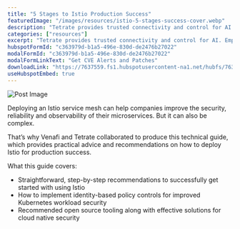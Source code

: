 ```yaml
---
title: "5 Stages to Istio Production Success"
featuredImage: "/images/resources/istio-5-stages-success-cover.webp"
description: "Tetrate provides trusted connectivity and control for AI. Empower developers while safeguarding the business. Built atop the proven Envoy proxy & Envoy AI Gateway."
categories: ["resources"]
excerpt: "Tetrate provides trusted connectivity and control for AI. Empower developers while safeguarding the business. Built atop the proven Envoy proxy & Envoy AI Gateway."
hubspotFormId: "c363979d-b1a5-496e-830d-de2476b27022"
modalFormId: "c363979d-b1a5-496e-830d-de2476b27022"
modalFormLinkText: "Get CVE Alerts and Patches"
downloadLink: "https://7637559.fs1.hubspotusercontent-na1.net/hubfs/7637559/Resources%20and%20PDFs/White%20Papers/5%20stages%20to%20Istio%20production%20success.pdf"
useHubspotEmbed: true
---
```


![Post Image](/images/resources/istio-5-stages-success-cover.webp)

Deploying an Istio service mesh can help companies improve the security, reliability and observability of their microservices. But it can also be complex.

That’s why Venafi and Tetrate collaborated to produce this technical guide, which provides practical advice and recommendations on how to deploy Istio for production success.

What this guide covers:

- Straightforward, step-by-step recommendations to successfully get started with using Istio
- How to implement identity-based policy controls for improved Kubernetes workload security
- Recommended open source tooling along with effective solutions for cloud native security
